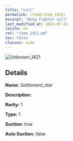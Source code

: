 ```yaml
---
title: "null"
permalink: /item/item_1421/
excerpt: "Wing Fighter null"
last_modified_at: 2023-07-21
locale: en
ref: "item_1421.md"
toc: false
classes: wide
---
```



 ![Unknown_1421](/images/item/Settlement_star_p.png)



## Details

 **Name:** *Settlement_star* 

 **Description:** 

 **Rarity:** 1 

 **Type:** 1 

 **Suction:** true 

 **Auto Suction:** false 



